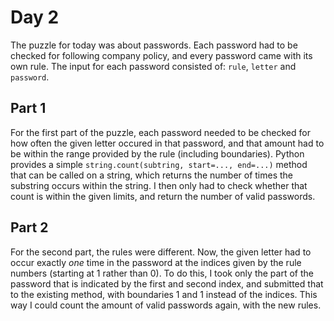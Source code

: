 # Day 2

The puzzle for today was about passwords. Each password had to be checked for following company policy, and every password came with its own rule.
The input for each password consisted of: `rule`, `letter` and `password`.

## Part 1
For the first part of the puzzle, each password needed to be checked for how often the given letter occured in that password, and that amount had to be within the range provided by the rule (including boundaries).
Python provides a simple `string.count(subtring, start=..., end=...)` method that can be called on a string, which returns the number of times the substring occurs within the string.
I then only had to check whether that count is within the given limits, and return the number of valid passwords.

## Part 2
For the second part, the rules were different. Now, the given letter had to occur exactly _one_ time in the password at the indices given by the rule numbers (starting at 1 rather than 0).
To do this, I took only the part of the password that is indicated by the first and second index, and submitted that to the existing method, with boundaries 1 and 1 instead of the indices. This way I could count the amount of valid passwords again, with the new rules.
